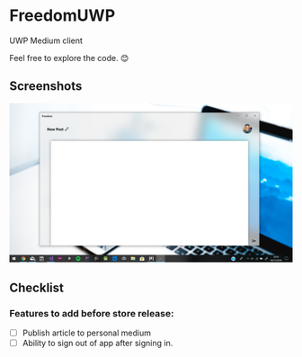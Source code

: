 # FreedomUWP
UWP Medium client

Feel free to explore the code. 😊

## Screenshots

![Screenshot of app where user is creating a post](img/FreedomShot.png)

## Checklist

### Features to add before store release:
- [ ] Publish article to personal medium
- [ ] Ability to sign out of app after signing in.
